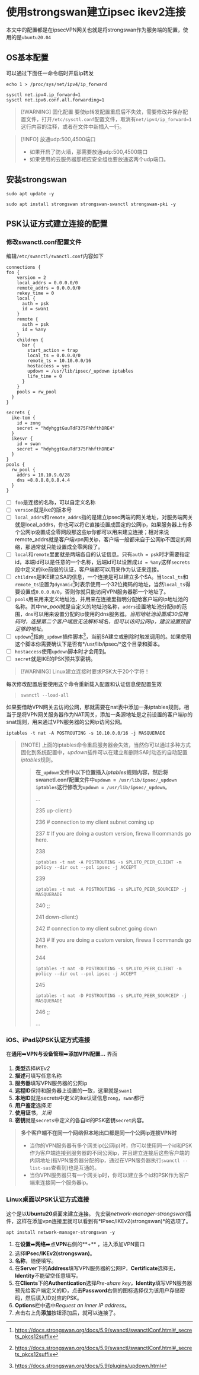 # 使用strongswan建立ipsec ikev2连接
本文中的配置都是在ipsecVPN网关也就是将strongswan作为服务端的配置，使用的是`ubuntu20.04`
## OS基本配置
可以通过下面任一命令临时开启ip转发
```
echo 1 > /proc/sys/net/ipv4/ip_forward
```

```
sysctl net.ipv4.ip_forward=1
sysctl net.ipv6.conf.all.forwarding=1
```

> [!WARNING] 固化配置
> 要使ip转发配置重启后不失效，需要修改并保存配置文件，打开`/etc/sysctl.conf`配置文件，取消有`net/ipv4/ip_forward=1`这行内容的注释，或者在文件中新插入一行。

> [!INFO] 放通udp:500,4500端口
> - 如果开启了防火墙，那需要放通udp:500,4500端口
> - 如果使用的云服务器那相应安全组也要放通这两个udp端口。

## 安装strongswan

```
sudo apt update -y
```
```
sudo apt install strongswan strongswan-swanctl strongswan-pki -y
```
    

## PSK认证方式建立连接的配置
### 修改swanctl.conf配置文件
编辑`/etc/swanctl/swanctl.conf`内容如下
```
connections {
foo {
    version = 2
    local_addrs = 0.0.0.0/0
    remote_addrs = 0.0.0.0/0
    rekey_time = 0
    local {
      auth = psk
      id = swan1
    }
    remote {
      auth = psk
      id = %any
    }
    children {
      bar {
        start_action = trap
        local_ts = 0.0.0.0/0
        remote_ts = 10.10.0.0/16
        hostaccess = yes
        updown = /usr/lib/ipsec/_updown iptables
        life_time = 0
      }
    }
    pools = rw_pool
  }
}

secrets {
  ike-tom {
    id = zong
    secret = "hdyhggtGuuTdF375FhhfthDRE4"
  }
  ikesvr {
    id = swan
    secret = "hdyhggtGuuTdF375FhhfthDRE4"
  }
}
pools {
  rw_pool {
    addrs = 10.10.9.0/28
    dns =8.8.8.8,8.8.4.4
  }
}
```
- [ ] `foo`是连接的名称，可以自定义名称
- [ ] `version`就是ike的版本号
- [ ] `local_addrs`和`remote_addrs`指的是建立ipsec两端的网关地址，对服务端网关就是local_addrs，你也可以将它直接设置成固定的公网ip，如果服务器上有多个公网ip设置成全零网段那这些ip你都可以用来建立连接；相对来说remote_addrs就是客户端vpn网关ip，客户端一般都来自于公网ip不固定的网络，那通常就只能设置成全零网段了。
- [ ] `local`和`remote`里面就是两端各自的认证信息。只有`auth = psk`时才需要指定id，本端id可以是任意的一个名称，远端id可以设置成`id = %any`这样`secrets`段中定义的ike前缀的认证，客户端都可以用来作为认证来连接。
- [ ] `children`是IKE建立SA的信息，一个连接是可以建立多个SA。当`local_ts`和`remote_ts`设置为`dynamic`[^1]时表示使用一个32位掩码的地址，当然`local_ts`得要设置成`0.0.0.0/0`，否则你就只能访问VPN服务器那一个地址了。
- [ ] `pools`用来用来定义地址池，并用来在连接里指明分配给客户端的ip地址池的名称。其中*rw_pool*就是自定义的地址池名称，`addrs`设置地址池分配ip的范围，`dns`可以用来设置分配的ip使用的dns服务器。*当把地址池设置成30位掩码时，连接第二个客户端后无法解析域名，但可以访问公网ip，建议设置预留足够的地址*。
- [ ] `updown`[^1]指向`_updown`插件脚本[^2]，当前SA建立或删除时触发调用的。如果使用这个脚本你需要确认下是否有*/usr/lib/ipsec/*这个目录和脚本。
- [ ] `hostaccess`使用`updown`脚本时才会用到。
- [ ] `secret`就是IKE的PSK预共享密钥。

> [!WARNING] Linux建立连接时要求PSK大于20个字符！

每次修改配置后要使用这个命令重新载入配置和认证信息使配置生效
> ```
> swanctl --load-all
> ```

如果要借助VPN网关去访问公网，那就需要在nat表中添加一条iptables规则。相当于是将VPN网关服务器作为NAT网关，添加一条源地址是之前设置的客户端ip的snat规则，用来通过VPN服务器的公网ip访问公网。
```
iptables -t nat -A POSTROUTING -s 10.10.0.0/16 -j MASQUERADE
```

 
> [!NOTE] 上面的iptables命令重启服务器会失效，当然你可以通过多种方式固化到系统配置中，*updown*插件可以在建立和删除SA时动态的自动配置*iptables*规则。
> > **在`_updown`文件中以下位置插入*iptables*规则内容，然后将swanctl.conf配置文件中`updown = /usr/lib/ipsec/_updown iptables`这行修改为`updown = /usr/lib/ipsec/_updown`**。
> > 
> > ...
> > 
> > 235 up-client:)
> > 
> > 236        # connection to my client subnet coming up
> > 
> > 237         # If you are doing a custom version, firewa    ll commands go here.
> > 
> > 238        
> > ```
> > iptables -t nat -A POSTROUTING -s $PLUTO_PEER_CLIENT -m policy --dir out --pol ipsec -j ACCEPT
> > ```
> > 
> > 239         
> >
> >```
> > iptables -t nat -A POSTROUTING -s $PLUTO_PEER_SOURCEIP -j MASQUERADE
> > ```
> > 
> > 
> > 240         ;;
> > 
> > 241 down-client:)
> > 
> > 242         # connection to my client subnet going down
> > 
> > 243         # If you are doing a custom version, firewa    ll commands go here.
> > 
> > 244         
> > ```
> > iptables -t nat -D POSTROUTING -s $PLUTO_PEER_CLIENT -m policy --dir out --pol ipsec -j ACCEPT
> > ```
> > 
> > 245         
> > ```
> > iptables -t nat -D POSTROUTING -s $PLUTO_PEER_SOURCEIP -j MASQUERADE
> > ```
> > 
> > 246         ;;
> > 
> > ...
> > 

### iOS、iPad以PSK认证方式连接
在**通用**➡️**VPN与设备管理**➡️**添加VPN配置...** 界面
1. **类型**选择*IKEv2*
2. **描述**可填写任意名称
3. **服务器**填写VPN服务器的公网ip
4. **远程ID**保持和服务器上设置的一致，这里就是`swan1`
5. **本地ID**就是secrets中定义的ike认证信息`zong`，`swan`都行
6. **用户鉴定**选择*无*
7. **使用证书**，*关闭*
8. **密钥**就是`secrets`中定义的各自id的PSK密钥`secret`内容。

> **多个客户端不在同一个网络但本地出口都是同一个公网ip连接VPN时**
> * 当你的VPN服务器有多个网关ip(公网ip)时，你可以使用同一个id和PSK作为客户端连接到服务器的不同公网ip，并且建立连接后这些客户端的内网地址(指VPN服务器分配的ip，通过在VPN服务器执行`swanctl --list-sas`查看到)也是互通的。
> * 当你VPN服务器只有一个网关ip时，你可以建立多个id和PSK作为客户端来连接同一个服务器ip。

### Linux桌面以PSK认证方式连接

这个是以**Ubuntu20**桌面来建立连接。
先安装*network-manager-strongswan*插件，这样在添加vpn连接里就可以看到有*IPsec/IKEv2(strongswan)*的选项了。
```
apt install network-manager-strongswan -y
```
1. 在**设置**➡️**网络**➡️点**VPN**右侧的**+** ，进入添加VPN窗口
2. 选择**IPsec/IKEv2(strongswan)**。
4. **名称**，随便填写。
5. 在**Server**下的**Address**填写VPN服务器的公网IP，**Certificate**选择无，**Identity**不能留空任意填写。
6. 在**Clients**下的**Authentication**选择*Pre-share key*，**Identity**填写VPN服务器预先给客户端定义的ID，点击**Password**右侧的图标选择仅为该用户存储密码，然后填入ID对应的PSK。
7. **Options**栏中选中*Request an inner IP address*。
8. 点击右上角**添加**按钮添加后，就可以连接了。

[^1]: https://docs.strongswan.org/docs/5.9/swanctl/swanctlConf.html#_secrets_pkcs12suffix
[^2]: https://docs.strongswan.org/docs/5.9/plugins/updown.html